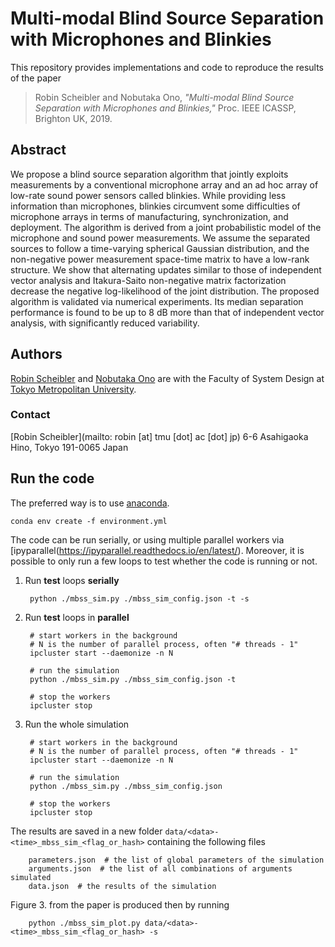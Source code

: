 Multi-modal Blind Source Separation with Microphones and Blinkies
=================================================================

This repository provides implementations and code to reproduce the results
of the paper

> Robin Scheibler and Nobutaka Ono, *"Multi-modal Blind Source Separation with Microphones and Blinkies,"* Proc. IEEE ICASSP, Brighton UK, 2019.

Abstract
--------

We propose a blind source separation algorithm that jointly exploits
measurements by a conventional microphone array and an ad hoc array of low-rate
sound power sensors called blinkies. While providing less information than
microphones, blinkies circumvent some difficulties of microphone arrays in
terms of manufacturing, synchronization, and deployment. The algorithm is
derived from a joint probabilistic model of the microphone and sound power
measurements. We assume the separated sources to follow a time-varying
spherical Gaussian distribution, and the non-negative power measurement
space-time matrix to have a low-rank structure. We show that alternating
updates similar to those of independent vector analysis and Itakura-Saito
non-negative matrix factorization decrease the negative log-likelihood of the
joint distribution. The proposed algorithm is validated via numerical
experiments. Its median separation performance is found to be up to 8 dB more
than that of independent vector analysis, with significantly reduced
variability.

Authors
-------

[Robin Scheibler](http://robinscheibler.org) and [Nobutaka
Ono](http://www.comp.sd.tmu.ac.jp/onolab/index-e.html) are with the Faculty of
System Design at [Tokyo Metropolitan University](https://www.tmu.ac.jp/english/index.html).

### Contact

[Robin Scheibler](mailto: robin [at] tmu [dot] ac [dot] jp)
6-6 Asahigaoka
Hino, Tokyo
191-0065 Japan

Run the code
------------

The preferred way is to use [anaconda](https://www.anaconda.com/distribution/).

    conda env create -f environment.yml

The code can be run serially, or using multiple parallel workers via
[ipyparallel(https://ipyparallel.readthedocs.io/en/latest/).
Moreover, it is possible to only run a few loops to test whether the
code is running or not.

1. Run **test** loops **serially**

        python ./mbss_sim.py ./mbss_sim_config.json -t -s

2. Run **test** loops in **parallel**

        # start workers in the background
        # N is the number of parallel process, often "# threads - 1"
        ipcluster start --daemonize -n N

        # run the simulation
        python ./mbss_sim.py ./mbss_sim_config.json -t

        # stop the workers
        ipcluster stop

3. Run the whole simulation

        # start workers in the background
        # N is the number of parallel process, often "# threads - 1"
        ipcluster start --daemonize -n N

        # run the simulation
        python ./mbss_sim.py ./mbss_sim_config.json

        # stop the workers
        ipcluster stop

The results are saved in a new folder `data/<data>-<time>_mbss_sim_<flag_or_hash>`
containing the following files

        parameters.json  # the list of global parameters of the simulation
        arguments.json  # the list of all combinations of arguments simulated
        data.json  # the results of the simulation

Figure 3. from the paper is produced then by running

        python ./mbss_sim_plot.py data/<data>-<time>_mbss_sim_<flag_or_hash> -s
